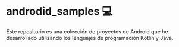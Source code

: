 # androdid_samples  💻

Este repositorio es una colección de proyectos de Android que he desarrollado utilizando los lenguajes de programación Kotlin y Java. 

